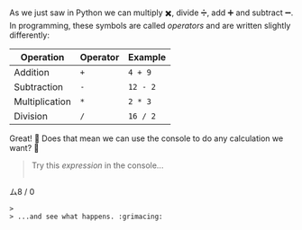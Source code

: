 As we just saw in Python we can multiply :heavy_multiplication_x:, divide :heavy_division_sign:, add :heavy_plus_sign: and subtract :heavy_minus_sign:. In programming, these symbols are called _operators_ and are written slightly differently:

| Operation      | Operator | Example  |
|----------------|----------|----------|
| Addition       | `+`      | `4 + 9`  |
| Subtraction    | `-`      | `12 - 2` |
| Multiplication | `*`      | `2 * 3`  |
| Division       | `/`      | `16 / 2` |
 
Great! :tada: Does that mean we can use the console to do any calculation we want? :thinking:

> Try this _expression_ in the console...
>
> ```python
ム8 / 0
```
>
> ...and see what happens. :grimacing: